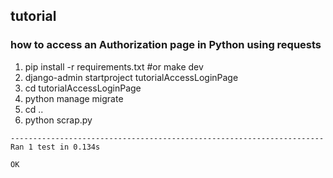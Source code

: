 ## tutorial

### how to access an Authorization page in Python using requests

1.  pip install -r requirements.txt #or make dev
2.  django-admin startproject tutorialAccessLoginPage
3.  cd tutorialAccessLoginPage
4.  python manage migrate
5.  cd ..
6.  python scrap.py


```shell
----------------------------------------------------------------------
Ran 1 test in 0.134s

OK

```
